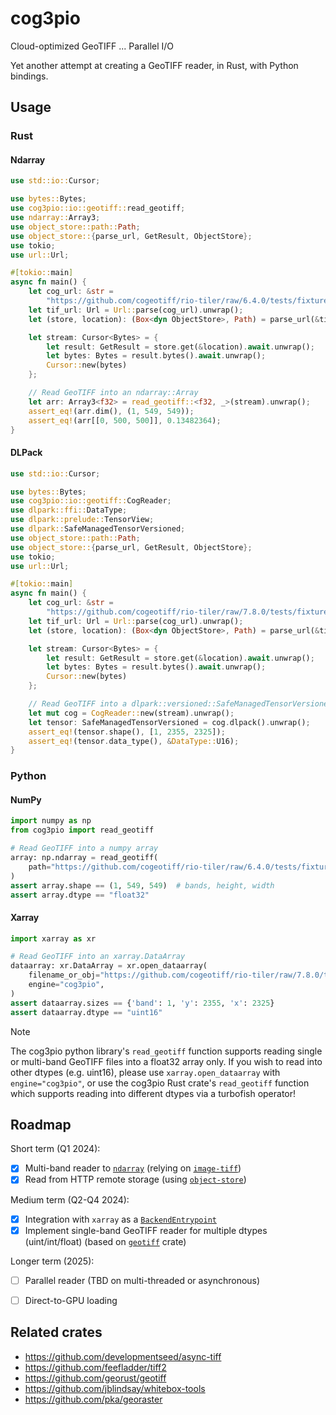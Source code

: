 # cog3pio

Cloud-optimized GeoTIFF ... Parallel I/O

Yet another attempt at creating a GeoTIFF reader, in Rust, with Python bindings.


## Usage

### Rust

#### Ndarray

```rust
use std::io::Cursor;

use bytes::Bytes;
use cog3pio::io::geotiff::read_geotiff;
use ndarray::Array3;
use object_store::path::Path;
use object_store::{parse_url, GetResult, ObjectStore};
use tokio;
use url::Url;

#[tokio::main]
async fn main() {
    let cog_url: &str =
        "https://github.com/cogeotiff/rio-tiler/raw/6.4.0/tests/fixtures/cog_nodata_nan.tif";
    let tif_url: Url = Url::parse(cog_url).unwrap();
    let (store, location): (Box<dyn ObjectStore>, Path) = parse_url(&tif_url).unwrap();

    let stream: Cursor<Bytes> = {
        let result: GetResult = store.get(&location).await.unwrap();
        let bytes: Bytes = result.bytes().await.unwrap();
        Cursor::new(bytes)
    };

    // Read GeoTIFF into an ndarray::Array
    let arr: Array3<f32> = read_geotiff::<f32, _>(stream).unwrap();
    assert_eq!(arr.dim(), (1, 549, 549));
    assert_eq!(arr[[0, 500, 500]], 0.13482364);
}
```

#### DLPack

```rust
use std::io::Cursor;

use bytes::Bytes;
use cog3pio::io::geotiff::CogReader;
use dlpark::ffi::DataType;
use dlpark::prelude::TensorView;
use dlpark::SafeManagedTensorVersioned;
use object_store::path::Path;
use object_store::{parse_url, GetResult, ObjectStore};
use tokio;
use url::Url;

#[tokio::main]
async fn main() {
    let cog_url: &str =
        "https://github.com/cogeotiff/rio-tiler/raw/7.8.0/tests/fixtures/cog_dateline.tif";
    let tif_url: Url = Url::parse(cog_url).unwrap();
    let (store, location): (Box<dyn ObjectStore>, Path) = parse_url(&tif_url).unwrap();

    let stream: Cursor<Bytes> = {
        let result: GetResult = store.get(&location).await.unwrap();
        let bytes: Bytes = result.bytes().await.unwrap();
        Cursor::new(bytes)
    };

    // Read GeoTIFF into a dlpark::versioned::SafeManagedTensorVersioned
    let mut cog = CogReader::new(stream).unwrap();
    let tensor: SafeManagedTensorVersioned = cog.dlpack().unwrap();
    assert_eq!(tensor.shape(), [1, 2355, 2325]);
    assert_eq!(tensor.data_type(), &DataType::U16);
}
```


### Python

#### NumPy

```python
import numpy as np
from cog3pio import read_geotiff

# Read GeoTIFF into a numpy array
array: np.ndarray = read_geotiff(
    path="https://github.com/cogeotiff/rio-tiler/raw/6.4.0/tests/fixtures/cog_nodata_nan.tif"
)
assert array.shape == (1, 549, 549)  # bands, height, width
assert array.dtype == "float32"
```

#### Xarray

```python
import xarray as xr

# Read GeoTIFF into an xarray.DataArray
dataarray: xr.DataArray = xr.open_dataarray(
    filename_or_obj="https://github.com/cogeotiff/rio-tiler/raw/7.8.0/tests/fixtures/cog_dateline.tif",
    engine="cog3pio",
)
assert dataarray.sizes == {'band': 1, 'y': 2355, 'x': 2325}
assert dataarray.dtype == "uint16"
```

> [!NOTE]
> The cog3pio python library's `read_geotiff` function supports reading single or
> multi-band GeoTIFF files into a float32 array only. If you wish to read into other
> dtypes (e.g. uint16), please use `xarray.open_dataarray` with `engine="cog3pio"`, or
> use the cog3pio Rust crate's `read_geotiff` function which supports reading into
> different dtypes via a turbofish operator!


## Roadmap

Short term (Q1 2024):
- [x] Multi-band reader to [`ndarray`](https://github.com/rust-ndarray/ndarray) (relying
      on [`image-tiff`](https://github.com/image-rs/image-tiff))
- [x] Read from HTTP remote storage (using
      [`object-store`](https://github.com/apache/arrow-rs/tree/object_store_0.9.0/object_store))

Medium term (Q2-Q4 2024):
- [x] Integration with `xarray` as a
      [`BackendEntrypoint`](https://docs.xarray.dev/en/v2024.02.0/internals/how-to-add-new-backend.html)
- [x] Implement single-band GeoTIFF reader for multiple dtypes (uint/int/float) (based
      on [`geotiff`](https://github.com/georust/geotiff) crate)

Longer term (2025):
- [ ] Parallel reader (TBD on multi-threaded or asynchronous)
- [ ] Direct-to-GPU loading


## Related crates

- https://github.com/developmentseed/async-tiff
- https://github.com/feefladder/tiff2
- https://github.com/georust/geotiff
- https://github.com/jblindsay/whitebox-tools
- https://github.com/pka/georaster

